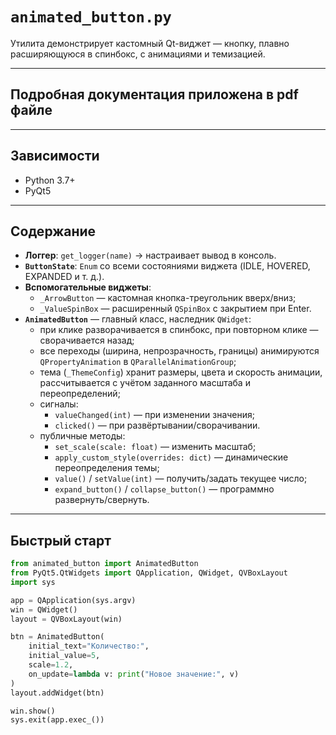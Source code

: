 # `animated_button.py`

Утилита демонстрирует кастомный Qt-виджет — кнопку, плавно расширяющуюся в спинбокс, с анимациями и темизацией.

---

## Подробная документация приложена в pdf файле

---

## Зависимости

- Python 3.7+  
- PyQt5  

---

## Содержание

- **Логгер**: `get_logger(name)` → настраивает вывод в консоль.  
- **`ButtonState`**: `Enum` со всеми состояниями виджета (IDLE, HOVERED, EXPANDED и т. д.).  
- **Вспомогательные виджеты**:  
  - `_ArrowButton` — кастомная кнопка-треугольник вверх/вниз;  
  - `_ValueSpinBox` — расширенный `QSpinBox` с закрытием при Enter.  
- **`AnimatedButton`** — главный класс, наследник `QWidget`:
  - при клике разворачивается в спинбокс, при повторном клике — сворачивается назад;  
  - все переходы (ширина, непрозрачность, границы) анимируются `QPropertyAnimation` в `QParallelAnimationGroup`;  
  - тема (`_ThemeConfig`) хранит размеры, цвета и скорость анимации, рассчитывается с учётом заданного масштаба и переопределений;  
  - сигналы:  
    - `valueChanged(int)` — при изменении значения;  
    - `clicked()` — при развёртывании/сворачивании.  
  - публичные методы:
    - `set_scale(scale: float)` — изменить масштаб;  
    - `apply_custom_style(overrides: dict)` — динамические переопределения темы;  
    - `value()` / `setValue(int)` — получить/задать текущее число;  
    - `expand_button()` / `collapse_button()` — программно развернуть/свернуть.  

---

## Быстрый старт

```python
from animated_button import AnimatedButton
from PyQt5.QtWidgets import QApplication, QWidget, QVBoxLayout
import sys

app = QApplication(sys.argv)
win = QWidget()
layout = QVBoxLayout(win)

btn = AnimatedButton(
    initial_text="Количество:",
    initial_value=5,
    scale=1.2,
    on_update=lambda v: print("Новое значение:", v)
)
layout.addWidget(btn)

win.show()
sys.exit(app.exec_())
```